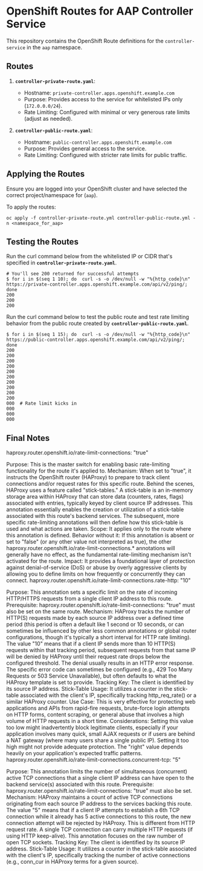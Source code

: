 # OpenShift Routes for AAP Controller Service

This repository contains the OpenShift Route definitions for the `controller-service` in the `aap` namespace.

## Routes

1.  **`controller-private-route.yaml`**:
    * Hostname: `private-controller.apps.openshift.example.com`
    * Purpose: Provides access to the service for whitelisted IPs only (`172.0.0.0/24`).
    * Rate Limiting: Configured with minimal or very generous rate limits (adjust as needed).

2.  **`controller-public-route.yaml`**:
    * Hostname: `public-controller.apps.openshift.example.com`
    * Purpose: Provides general access to the service.
    * Rate Limiting: Configured with stricter rate limits for public traffic.

## Applying the Routes

Ensure you are logged into your OpenShift cluster and have selected the correct project/namespace for (`aap`).

To apply the routes:
```
oc apply -f controller-private-route.yml controller-public-route.yml -n <namespace_for_aap>
```

## Testing the Routes

Run the curl command below from the whitelisted IP or CIDR that's specified in **`controller-private-route.yaml`**.
```
# You'll see 200 returned for successful attempts
$ for i in $(seq 1 10); do  curl -s -o /dev/null -w "%{http_code}\n" https://private-controller.apps.openshift.example.com/api/v2/ping/; done
200
200
200
```

Run the curl command below to test the public route and test rate limiting behavior from the public route created by **`controller-public-route.yaml`**.
```
$ for i in $(seq 1 15); do  curl -s -o /dev/null -w "%{http_code}\n" https://public-controller.apps.openshift.example.com/api/v2/ping/; done
200
200
200
200
200
200
200
200
200
200
000  # Rate limit kicks in
000
000
000
```

## Final Notes

haproxy.router.openshift.io/rate-limit-connections: "true"

Purpose: This is the master switch for enabling basic rate-limiting functionality for the route it's applied to.
Mechanism:
When set to "true", it instructs the OpenShift router (HAProxy) to prepare to track client connections and/or request rates for this specific route.
Behind the scenes, HAProxy uses a feature called "stick-tables." A stick-table is an in-memory storage area within HAProxy that can store data (counters, rates, flags) associated with entries, typically keyed by client source IP addresses.
This annotation essentially enables the creation or utilization of a stick-table associated with this route's backend services. The subsequent, more specific rate-limiting annotations will then define how this stick-table is used and what actions are taken.
Scope: It applies only to the route where this annotation is defined.
Behavior without it: If this annotation is absent or set to "false" (or any other value not interpreted as true), the other haproxy.router.openshift.io/rate-limit-connections.* annotations will generally have no effect, as the fundamental rate-limiting mechanism isn't activated for the route.
Impact: It provides a foundational layer of protection against denial-of-service (DoS) or abuse by overly aggressive clients by allowing you to define limits on how frequently or concurrently they can connect.
haproxy.router.openshift.io/rate-limit-connections.rate-http: "10"

Purpose: This annotation sets a specific limit on the rate of incoming HTTP/HTTPS requests from a single client IP address to this route.
Prerequisite: haproxy.router.openshift.io/rate-limit-connections: "true" must also be set on the same route.
Mechanism:
HAProxy tracks the number of HTTP(S) requests made by each source IP address over a defined time period (this period is often a default like 1 second or 10 seconds, or can sometimes be influenced by other less common annotations or global router configurations, though it's typically a short interval for HTTP rate limiting).
The value "10" means that if a client IP sends more than 10 HTTP(S) requests within that tracking period, subsequent requests from that same IP will be denied by HAProxy until their request rate drops below the configured threshold.
The denial usually results in an HTTP error response. The specific error code can sometimes be configured (e.g., 429 Too Many Requests or 503 Service Unavailable), but often defaults to what the HAProxy template is set to provide.
Tracking Key: The client is identified by its source IP address.
Stick-Table Usage: It utilizes a counter in the stick-table associated with the client's IP, specifically tracking http_req_rate() or a similar HAProxy counter.
Use Case: This is very effective for protecting web applications and APIs from rapid-fire requests, brute-force login attempts on HTTP forms, content scraping, or general abuse that involves a high volume of HTTP requests in a short time.
Considerations:
Setting this value too low might inadvertently block legitimate clients, especially if your application involves many quick, small AJAX requests or if users are behind a NAT gateway (where many users share a single public IP).
Setting it too high might not provide adequate protection. The "right" value depends heavily on your application's expected traffic patterns.
haproxy.router.openshift.io/rate-limit-connections.concurrent-tcp: "5"

Purpose: This annotation limits the number of simultaneous (concurrent) active TCP connections that a single client IP address can have open to the backend service(s) associated with this route.
Prerequisite: haproxy.router.openshift.io/rate-limit-connections: "true" must also be set.
Mechanism:
HAProxy maintains a count of active TCP connections originating from each source IP address to the services backing this route.
The value "5" means that if a client IP attempts to establish a 6th TCP connection while it already has 5 active connections to this route, the new connection attempt will be rejected by HAProxy.
This is different from HTTP request rate. A single TCP connection can carry multiple HTTP requests (if using HTTP keep-alive). This annotation focuses on the raw number of open TCP sockets.
Tracking Key: The client is identified by its source IP address.
Stick-Table Usage: It utilizes a counter in the stick-table associated with the client's IP, specifically tracking the number of active connections (e.g., conn_cur in HAProxy terms for a given source).
